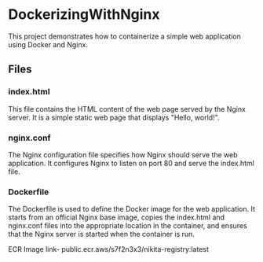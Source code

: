 # DockerizingWithNginx

This project demonstrates how to containerize a simple web application using Docker and Nginx.

## Files

### index.html

This file contains the HTML content of the web page served by the Nginx server. It is a simple static web page that displays "Hello, world!".

### nginx.conf

The Nginx configuration file specifies how Nginx should serve the web application. It configures Nginx to listen on port 80 and serve the index.html file.

### Dockerfile

The Dockerfile is used to define the Docker image for the web application. It starts from an official Nginx base image, copies the index.html and nginx.conf files into the appropriate location in the container, and ensures that the Nginx server is started when the container is run.

ECR Image link- public.ecr.aws/s7f2n3x3/nikita-registry:latest
